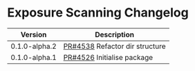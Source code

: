 # Exposure Scanning Changelog

<!-- prettier-ignore -->
| Version | Description |
|---------|-------------|
| 0.1.0-alpha.2 | [PR#4538](https://github.com/bbc/psammead/pull/4538) Refactor dir structure |
| 0.1.0-alpha.1 | [PR#4526](https://github.com/bbc/psammead/pull/4526) Initialise package |

